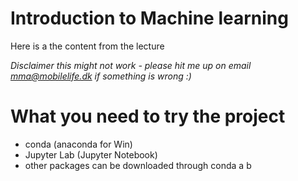 # Introduction to Machine learning
Here is a the content from the lecture

*Disclaimer this might not work - please hit me up on email mma@mobilelife.dk if something is wrong :)*

# What you need to try the project
- conda (anaconda for Win)
- Jupyter Lab (Jupyter Notebook)
- other packages can be downloaded through conda
a
b
